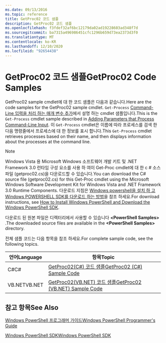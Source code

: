 ```yaml
---
ms.date: 09/13/2016
ms.topic: reference
title: GetProc02 코드 샘플
description: GetProc02 코드 샘플
ms.openlocfilehash: f3fdef32af6bc12179da02ad19228603ad348f7d
ms.sourcegitcommit: ba7315a496986451cfc1296b659d73ea2373d3f0
ms.translationtype: MT
ms.contentlocale: ko-KR
ms.lasthandoff: 12/10/2020
ms.locfileid: "92654438"
---
```

# <a name="getproc02-code-samples"></a><span data-ttu-id="cd688-103">GetProc02 코드 샘플</span><span class="sxs-lookup"><span data-stu-id="cd688-103">GetProc02 Code Samples</span></span>

<span data-ttu-id="cd688-104">GetProc02 sample cmdlet에 대 한 코드 샘플은 다음과 같습니다.</span><span class="sxs-lookup"><span data-stu-id="cd688-104">Here are the code samples for the GetProc02 sample cmdlet.</span></span> <span data-ttu-id="cd688-105">`Get-Process` [Command-Line 입력을 처리 하는 매개 변수 추가](../cmdlet/adding-parameters-that-process-command-line-input.md)에서 설명 하는 cmdlet 샘플입니다.</span><span class="sxs-lookup"><span data-stu-id="cd688-105">This is the `Get-Process` cmdlet sample described in [Adding Parameters that Process Command-Line Input](../cmdlet/adding-parameters-that-process-command-line-input.md).</span></span> <span data-ttu-id="cd688-106">이 `Get-Process` cmdlet은 이름에 따라 프로세스를 검색 한 다음 명령줄에서 프로세스에 대 한 정보를 표시 합니다.</span><span class="sxs-lookup"><span data-stu-id="cd688-106">This `Get-Process` cmdlet retrieves processes based on their name, and then displays information about the processes at the command line.</span></span>

> [!NOTE]
> <span data-ttu-id="cd688-107">Windows Vista 용 Microsoft Windows 소프트웨어 개발 키트 및 .NET Framework 3.0 런타임 구성 요소를 사용 하 여이 Get-Proc cmdlet에 대 한 c # 소스 파일 (getproc02.cs)을 다운로드할 수 있습니다.</span><span class="sxs-lookup"><span data-stu-id="cd688-107">You can download the C# source file (getproc02.cs) for this Get-Proc cmdlet using the Microsoft Windows Software Development Kit for Windows Vista and .NET Framework 3.0 Runtime Components.</span></span> <span data-ttu-id="cd688-108">다운로드 지침은 [Windows powershell을 설치 하 고 Windows POWERSHELL SDK를 다운로드 하는 방법](/powershell/scripting/developer/installing-the-windows-powershell-sdk)을 참조 하세요.</span><span class="sxs-lookup"><span data-stu-id="cd688-108">For download instructions, see [How to Install Windows PowerShell and Download the Windows PowerShell SDK](/powershell/scripting/developer/installing-the-windows-powershell-sdk).</span></span>
>
> <span data-ttu-id="cd688-109">다운로드 된 원본 파일은 디렉터리에서 사용할 수 있습니다 **\<PowerShell Samples>** .</span><span class="sxs-lookup"><span data-stu-id="cd688-109">The downloaded source files are available in the **\<PowerShell Samples>** directory.</span></span>

<span data-ttu-id="cd688-110">전체 샘플 코드는 다음 항목을 참조 하세요.</span><span class="sxs-lookup"><span data-stu-id="cd688-110">For complete sample code, see the following topics.</span></span>

|<span data-ttu-id="cd688-111">언어</span><span class="sxs-lookup"><span data-stu-id="cd688-111">Language</span></span>|<span data-ttu-id="cd688-112">항목</span><span class="sxs-lookup"><span data-stu-id="cd688-112">Topic</span></span>|
|--------------|-----------|
|<span data-ttu-id="cd688-113">C#</span><span class="sxs-lookup"><span data-stu-id="cd688-113">C#</span></span>|[<span data-ttu-id="cd688-114">GetProc02(C#) 코드 샘플</span><span class="sxs-lookup"><span data-stu-id="cd688-114">GetProc02 (C#) Sample Code</span></span>](./getproc02-csharp-sample-code.md)|
|<span data-ttu-id="cd688-115">VB.NET</span><span class="sxs-lookup"><span data-stu-id="cd688-115">VB.NET</span></span>|[<span data-ttu-id="cd688-116">GetProc02(VB.NET) 코드 샘플</span><span class="sxs-lookup"><span data-stu-id="cd688-116">GetProc02 (VB.NET) Sample Code</span></span>](./getproc02-vb-net-sample-code.md)|

## <a name="see-also"></a><span data-ttu-id="cd688-117">참고 항목</span><span class="sxs-lookup"><span data-stu-id="cd688-117">See Also</span></span>

[<span data-ttu-id="cd688-118">Windows PowerShell 프로그래머 가이드</span><span class="sxs-lookup"><span data-stu-id="cd688-118">Windows PowerShell Programmer's Guide</span></span>](./windows-powershell-programmer-s-guide.md)

[<span data-ttu-id="cd688-119">Windows PowerShell SDK</span><span class="sxs-lookup"><span data-stu-id="cd688-119">Windows PowerShell SDK</span></span>](../windows-powershell-reference.md)
